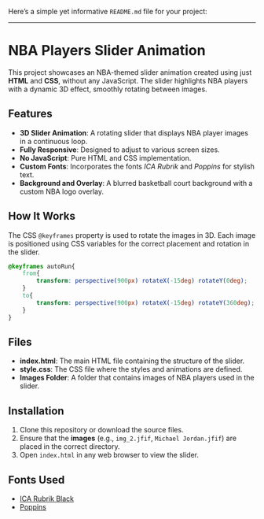 Here’s a simple yet informative `README.md` file for your project:

---

# NBA Players Slider Animation

This project showcases an NBA-themed slider animation created using just **HTML** and **CSS**, without any JavaScript. The slider highlights NBA players with a dynamic 3D effect, smoothly rotating between images.

## Features

- **3D Slider Animation**: A rotating slider that displays NBA player images in a continuous loop.
- **Fully Responsive**: Designed to adjust to various screen sizes.
- **No JavaScript**: Pure HTML and CSS implementation.
- **Custom Fonts**: Incorporates the fonts *ICA Rubrik* and *Poppins* for stylish text.
- **Background and Overlay**: A blurred basketball court background with a custom NBA logo overlay.

## How It Works

The CSS `@keyframes` property is used to rotate the images in 3D. Each image is positioned using CSS variables for the correct placement and rotation in the slider.

```css
@keyframes autoRun{
    from{
        transform: perspective(900px) rotateX(-15deg) rotateY(0deg);
    }
    to{
        transform: perspective(900px) rotateX(-15deg) rotateY(360deg);
    }
}
```

## Files

- **index.html**: The main HTML file containing the structure of the slider.
- **style.css**: The CSS file where the styles and animations are defined.
- **Images Folder**: A folder that contains images of NBA players used in the slider.

## Installation

1. Clone this repository or download the source files.
2. Ensure that the **images** (e.g., `img_2.jfif`, `Michael Jordan.jfif`) are placed in the correct directory.
3. Open `index.html` in any web browser to view the slider.

## Fonts Used

- [ICA Rubrik Black](https://fonts.cdnfonts.com/css/ica-rubrik-black)
- [Poppins](https://fonts.cdnfonts.com/css/poppins)
